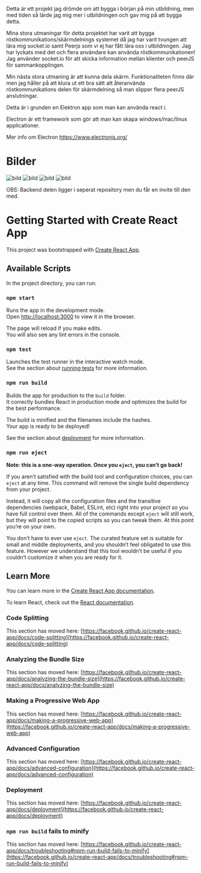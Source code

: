 Detta är ett projekt jag drömde om att bygga i början på min utbildning, men med tiden så lärde jag mig mer i utbildningen och gav mig på att bygga detta.

Mina stora utmaningar för detta projektet har varit att bygga röstkommunikations/skärmdelnings systemet då jag har varit tvungen att lära mig socket.io samt Peerjs som vi ej har fått lära oss i utbildningen. Jag har lyckats med det och flera användare kan använda röstkommunikationen!
Jag använder socket.io för att skicka information mellan klienter och peerJS för sammankopplingen. 

Min nästa stora utmaning är att kunna dela skärm. Funktionaliteten finns där men jag håller på att klura ut ett bra sätt att återanvända röstkommunikations delen för skärmdelning så man slipper flera peerJS anslutningar.

Detta är i grunden en Elektron app som man kan använda react i.

Electron är ett framework som gör att man kan skapa windows/mac/linux applicationer.

Mer info om Electron
https://www.electronjs.org/

# Bilder
![bild](https://user-images.githubusercontent.com/84809937/159674478-9a289680-c082-476e-822f-46c85b4688a8.png)
![bild](https://user-images.githubusercontent.com/84809937/159674532-c3087d81-f515-4128-8b37-d3b973a59e06.png)
![bild](https://user-images.githubusercontent.com/84809937/159674639-d41c3b98-3194-48d8-8a0b-4dab46f4bc29.png)
![bild](https://user-images.githubusercontent.com/84809937/159674839-dc523c35-cda6-43bf-be1f-82a6d4bd36d1.png)


OBS: Backend delen ligger i seperat repository men du får en invite till den med.


# Getting Started with Create React App

This project was bootstrapped with [Create React App](https://github.com/facebook/create-react-app).

## Available Scripts

In the project directory, you can run:

### `npm start`

Runs the app in the development mode.\
Open [http://localhost:3000](http://localhost:3000) to view it in the browser.

The page will reload if you make edits.\
You will also see any lint errors in the console.

### `npm test`

Launches the test runner in the interactive watch mode.\
See the section about [running tests](https://facebook.github.io/create-react-app/docs/running-tests) for more information.

### `npm run build`

Builds the app for production to the `build` folder.\
It correctly bundles React in production mode and optimizes the build for the best performance.

The build is minified and the filenames include the hashes.\
Your app is ready to be deployed!

See the section about [deployment](https://facebook.github.io/create-react-app/docs/deployment) for more information.

### `npm run eject`

**Note: this is a one-way operation. Once you `eject`, you can’t go back!**

If you aren’t satisfied with the build tool and configuration choices, you can `eject` at any time. This command will remove the single build dependency from your project.

Instead, it will copy all the configuration files and the transitive dependencies (webpack, Babel, ESLint, etc) right into your project so you have full control over them. All of the commands except `eject` will still work, but they will point to the copied scripts so you can tweak them. At this point you’re on your own.

You don’t have to ever use `eject`. The curated feature set is suitable for small and middle deployments, and you shouldn’t feel obligated to use this feature. However we understand that this tool wouldn’t be useful if you couldn’t customize it when you are ready for it.

## Learn More

You can learn more in the [Create React App documentation](https://facebook.github.io/create-react-app/docs/getting-started).

To learn React, check out the [React documentation](https://reactjs.org/).

### Code Splitting

This section has moved here: [https://facebook.github.io/create-react-app/docs/code-splitting](https://facebook.github.io/create-react-app/docs/code-splitting)

### Analyzing the Bundle Size

This section has moved here: [https://facebook.github.io/create-react-app/docs/analyzing-the-bundle-size](https://facebook.github.io/create-react-app/docs/analyzing-the-bundle-size)

### Making a Progressive Web App

This section has moved here: [https://facebook.github.io/create-react-app/docs/making-a-progressive-web-app](https://facebook.github.io/create-react-app/docs/making-a-progressive-web-app)

### Advanced Configuration

This section has moved here: [https://facebook.github.io/create-react-app/docs/advanced-configuration](https://facebook.github.io/create-react-app/docs/advanced-configuration)

### Deployment

This section has moved here: [https://facebook.github.io/create-react-app/docs/deployment](https://facebook.github.io/create-react-app/docs/deployment)

### `npm run build` fails to minify

This section has moved here: [https://facebook.github.io/create-react-app/docs/troubleshooting#npm-run-build-fails-to-minify](https://facebook.github.io/create-react-app/docs/troubleshooting#npm-run-build-fails-to-minify)
